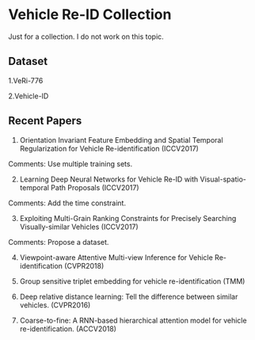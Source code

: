 # Vehicle Re-ID Collection
Just for a collection. I do not work on this topic.

## Dataset
1.VeRi-776

2.Vehicle-ID

## Recent Papers
1. Orientation Invariant Feature Embedding and Spatial Temporal Regularization for Vehicle Re-identification (ICCV2017)

Comments: Use multiple training sets.

2. Learning Deep Neural Networks for Vehicle Re-ID with Visual-spatio-temporal Path Proposals (ICCV2017)

Comments: Add the time constraint.

3. Exploiting Multi-Grain Ranking Constraints for Precisely Searching Visually-similar Vehicles (ICCV2017)

Comments: Propose a dataset.

4. Viewpoint-aware Attentive Multi-view Inference for Vehicle Re-identification (CVPR2018)

5. Group sensitive triplet embedding for vehicle re-identification (TMM)

6. Deep relative distance learning: Tell the difference between similar vehicles. (CVPR2016)

7. Coarse-to-fine: A RNN-based hierarchical attention model for vehicle re-identification. (ACCV2018)

